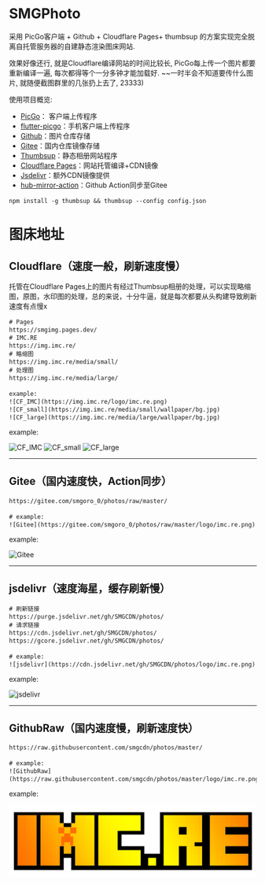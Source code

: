 # SMGPhoto

采用 PicGo客户端 + Github + Cloudflare Pages+ thumbsup 的方案实现完全脱离自托管服务器的自建静态渲染图床网站.

<!-- more -->

效果好像还行, 就是Cloudflare编译网站的时间比较长, PicGo每上传一个图片都要重新编译一遍, 每次都得等个一分多钟才能加载好. ~~一时半会不知道要传什么图片, 就随便截图群里的几张扔上去了, 23333)

使用项目概览: 
- [PicGo](https://github.com/Molunerfinn/PicGo/)： 客户端上传程序
- [flutter-picgo](https://github.com/PicGo/flutter-picgo)：手机客户端上传程序
- [Github](https://github.com/)：图片仓库存储
- [Gitee](https://gitee.com)：国内仓库镜像存储
- [Thumbsup](https://github.com/thumbsup/thumbsup)：静态相册网站程序
- [Cloudflare Pages](https://pages.cloudflare.com/)：网站托管编译+CDN镜像
- [Jsdelivr](https://www.jsdelivr.com/)：额外CDN镜像提供
- [hub-mirror-action](https://github.com/Yikun/hub-mirror-action)：Github Action同步至Gitee

```
npm install -g thumbsup && thumbsup --config config.json
```

# 图床地址

## Cloudflare（速度一般，刷新速度慢）

托管在Cloudflare Pages上的图片有经过Thumbsup相册的处理，可以实现略缩图，原图，水印图的处理，总的来说，十分牛逼，就是每次都要从头构建导致刷新速度有点慢x

```
# Pages
https://smgimg.pages.dev/
# IMC.RE
https://img.imc.re/
# 略缩图
https://img.imc.re/media/small/
# 处理图
https://img.imc.re/media/large/

example:
![CF_IMC](https://img.imc.re/logo/imc.re.png)
![CF_small](https://img.imc.re/media/small/wallpaper/bg.jpg)
![CF_large](https://img.imc.re/media/large/wallpaper/bg.jpg)
```

example:

![CF_IMC](https://img.imc.re/logo/imc.re.png)
![CF_small](https://img.imc.re/media/small/wallpaper/bg.jpg)
![CF_large](https://img.imc.re/media/large/wallpaper/bg.jpg)

-------

## Gitee（国内速度快，Action同步）
```
https://gitee.com/smgoro_0/photos/raw/master/

# example:
![Gitee](https://gitee.com/smgoro_0/photos/raw/master/logo/imc.re.png)
```
example:

![Gitee](https://gitee.com/smgoro_0/photos/raw/master/logo/imc.re.png)

-------

## jsdelivr（速度海星，缓存刷新慢）

```
# 刷新链接
https://purge.jsdelivr.net/gh/SMGCDN/photos/
# 请求链接
https://cdn.jsdelivr.net/gh/SMGCDN/photos/
https://gcore.jsdelivr.net/gh/SMGCDN/photos/

# example:
![jsdelivr](https://cdn.jsdelivr.net/gh/SMGCDN/photos/logo/imc.re.png)
```

example:

![jsdelivr](https://cdn.jsdelivr.net/gh/SMGCDN/photos/logo/imc.re.png)

-------

## GithubRaw（国内速度慢，刷新速度快）

```
https://raw.githubusercontent.com/smgcdn/photos/master/

# example:
![GithubRaw](https://raw.githubusercontent.com/smgcdn/photos/master/logo/imc.re.png)
```

example:

![GithubRaw](https://raw.githubusercontent.com/smgcdn/photos/master/logo/imc.re.png)